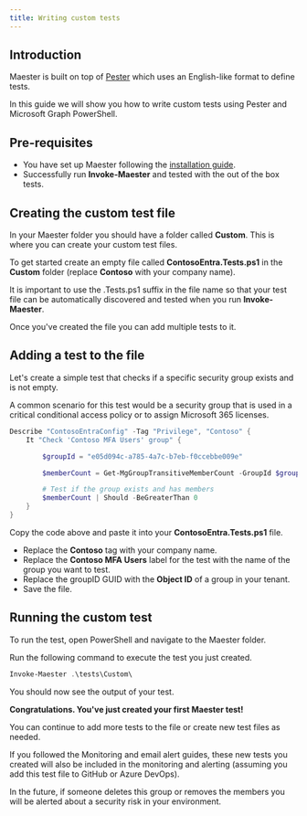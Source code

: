 ```yaml
---
title: Writing custom tests
---
```


## Introduction

Maester is built on top of [Pester](https://pester.dev) which uses an English-like format to define tests.

In this guide we will show you how to write custom tests using Pester and Microsoft Graph PowerShell.

## Pre-requisites

- You have set up Maester following the [installation guide](/docs/installation).
- Successfully run **Invoke-Maester** and tested with the out of the box tests.

## Creating the custom test file

In your Maester folder you should have a folder called **Custom**. This is where you can create your custom test files.

To get started create an empty file called **ContosoEntra.Tests.ps1** in the **Custom** folder (replace **Contoso** with your company name).

It is important to use the .Tests.ps1 suffix in the file name so that your test file can be automatically discovered and tested when you run **Invoke-Maester**.

Once you've created the file you can add multiple tests to it.

## Adding a test to the file

Let's create a simple test that checks if a specific security group exists and is not empty.

A common scenario for this test would be a security group that is used in a critical conditional access policy or to assign Microsoft 365 licenses.

```powershell
Describe "ContosoEntraConfig" -Tag "Privilege", "Contoso" {
    It "Check 'Contoso MFA Users' group" {

        $groupId = "e05d094c-a785-4a7c-b7eb-f0ccebbe009e"

        $memberCount = Get-MgGroupTransitiveMemberCount -GroupId $groupId -ConsistencyLevel eventual

        # Test if the group exists and has members
        $memberCount | Should -BeGreaterThan 0
    }
}
```

Copy the code above and paste it into your **ContosoEntra.Tests.ps1** file.

- Replace the **Contoso** tag with your company name.
- Replace the **Contoso MFA Users** label for the test with the name of the group you want to test.
- Replace the groupID GUID with the **Object ID** of a group in your tenant.
- Save the file.

## Running the custom test

To run the test, open PowerShell and navigate to the Maester folder.

Run the following command to execute the test you just created.

```powershell
Invoke-Maester .\tests\Custom\
```

You should now see the output of your test.

**Congratulations. You've just created your first Maester test!**

You can continue to add more tests to the file or create new test files as needed.

If you followed the Monitoring and email alert guides, these new tests you created will also be included in the monitoring and alerting (assuming you add this test file to GitHub or Azure DevOps).

In the future, if someone deletes this group or removes the members you will be alerted about a security risk in your environment.
